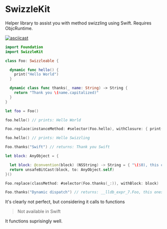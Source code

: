# SwizzleKit

Helper library to assist you with method swizzling using Swift. Requires ObjcRuntime.

[![asciicast](https://asciinema.org/a/0g1pmeu7ya43g395oqg8xl982.png)](https://asciinema.org/a/0g1pmeu7ya43g395oqg8xl982)

```swift
import Foundation
import SwizzleKit

class Foo: Swizzleable {

  dynamic func hello() {
    print("Hello World")
  }

  dynamic class func thanks(_ name: String) -> String {
    return "Thank you \(name.capitalized)"
  }
}

let foo = Foo()

foo.hello() // prints: Hello World

Foo.replace(instanceMethod: #selector(Foo.hello), withClosure: { print("Hello Swizzling") })

foo.hello() // prints: Hello Swizzling

Foo.thanks("Swift") // returns: Thank you Swift

let block: AnyObject = {

  let block: @convention(block) (NSString) -> String = { "\($0), this ones thanks to you" }
  return unsafeBitCast(block, to: AnyObject.self)
}()

Foo.replace(classMethod: #selector(Foo.thanks(_:)), withBlock: block)

Foo.thanks("Dynamic dispatch") // returns: __lldb_expr_7.Foo, this ones thanks to you"
```

It's clearly not perfect, but considering it calls to functions

> Not available in Swift

It functions suprisingly well.

